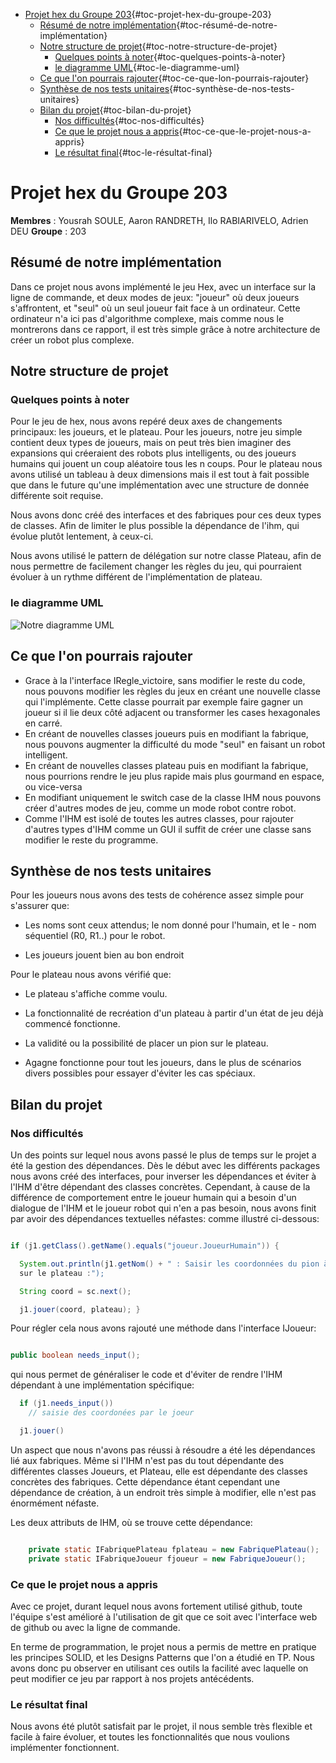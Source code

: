 -   [Projet hex du Groupe
    203](#projet-hex-du-groupe-203){#toc-projet-hex-du-groupe-203}
    -   [Résumé de notre
        implémentation](#résumé-de-notre-implémentation){#toc-résumé-de-notre-implémentation}
    -   [Notre structure de
        projet](#notre-structure-de-projet){#toc-notre-structure-de-projet}
        -   [Quelques points à
            noter](#quelques-points-à-noter){#toc-quelques-points-à-noter}
        -   [le diagramme UML](#le-diagramme-uml){#toc-le-diagramme-uml}
    -   [Ce que l\'on pourrais
        rajouter](#ce-que-lon-pourrais-rajouter){#toc-ce-que-lon-pourrais-rajouter}
    -   [Synthèse de nos tests
        unitaires](#synthèse-de-nos-tests-unitaires){#toc-synthèse-de-nos-tests-unitaires}
    -   [Bilan du projet](#bilan-du-projet){#toc-bilan-du-projet}
        -   [Nos difficultés](#nos-difficultés){#toc-nos-difficultés}
        -   [Ce que le projet nous a
            appris](#ce-que-le-projet-nous-a-appris){#toc-ce-que-le-projet-nous-a-appris}
        -   [Le résultat
            final](#le-résultat-final){#toc-le-résultat-final}

# Projet hex du Groupe 203

**Membres** : Yousrah SOULE, Aaron RANDRETH, Ilo RABIARIVELO, Adrien DEU
**Groupe** : 203

## Résumé de notre implémentation

Dans ce projet nous avons implémenté le jeu Hex, avec un interface sur
la ligne de commande, et deux modes de jeux: \"joueur\" où deux joueurs
s\'affrontent, et \"seul\" où un seul joueur fait face à un ordinateur.
Cette ordinateur n\'a ici pas d\'algorithme complexe, mais comme nous le
montrerons dans ce rapport, il est très simple grâce à notre
architecture de créer un robot plus complexe.

## Notre structure de projet

### Quelques points à noter

Pour le jeu de hex, nous avons repéré deux axes de changements
principaux: les joueurs, et le plateau. Pour les joueurs, notre jeu
simple contient deux types de joueurs, mais on peut très bien imaginer
des expansions qui créeraient des robots plus intelligents, ou des
joueurs humains qui jouent un coup aléatoire tous les n coups. Pour le
plateau nous avons utilisé un tableau à deux dimensions mais il est tout
à fait possible que dans le future qu\'une implémentation avec une
structure de donnée différente soit requise.

Nous avons donc créé des interfaces et des fabriques pour ces deux types
de classes. Afin de limiter le plus possible la dépendance de l\'ihm,
qui évolue plutôt lentement, à ceux-ci.

Nous avons utilisé le pattern de délégation sur notre classe Plateau,
afin de nous permettre de facilement changer les règles du jeu, qui
pourraient évoluer à un rythme différent de l\'implémentation de
plateau.

### le diagramme UML

![Notre diagramme
UML](https://cdn.discordapp.com/attachments/1041750500003029165/1059522049816666223/VLBDQlCm4BplKonyX-yKquOUImdzAKaXDBGF43RErb4YIwvibPGqxrvanHLQGdmmQ6TMCxkQITkHwtojuJ--Drfrg4ndyGORghY5yCVnVWpjJfc67DKzC2TNAOFNLwB-jE_O6T8FLbk7bQDlGRYtRiqkmYjDvGu03DNSDbGogasD_nxx3m-0uIirjItEflDutB8lPWjD7PF7sw8Go8lrxDq0O48MofgS7t0x6jt5ncTQEVNfELvmYN4I1pX2vdqRfPFzmRkuUYZ7uwjRAr6Q-fgK0J7HJr7aBHALtOdSporTPFHpZ2E8-TYduS9csVWQmru1GsROVGIQsAJ0n0upy6mncKbEDhmVd1m0C_eRLvgNNwhih78CV_d9wyk-68maHb8NpvQ0WPD2SPfUwiRtkA2PnpZICvsKRsb3vlcoIYAUsqrOwuJDsjVw5m00.png)

## Ce que l\'on pourrais rajouter

-   Grace à la l\'interface IRegle_victoire, sans modifier le reste du
    code, nous pouvons modifier les règles du jeux en créant une
    nouvelle classe qui l'implémente. Cette classe pourrait par exemple
    faire gagner un joueur si il lie deux côté adjacent ou transformer
    les cases hexagonales en carré.
-   En créant de nouvelles classes joueurs puis en modifiant la
    fabrique, nous pouvons augmenter la difficulté du mode \"seul\" en
    faisant un robot intelligent.
-   En créant de nouvelles classes plateau puis en modifiant la
    fabrique, nous pourrions rendre le jeu plus rapide mais plus
    gourmand en espace, ou vice-versa
-   En modifiant uniquement le switch case de la classe IHM nous pouvons
    créer d\'autres modes de jeu, comme un mode robot contre robot.
-   Comme l\'IHM est isolé de toutes les autres classes, pour rajouter
    d\'autres types d\'IHM comme un GUI il suffit de créer une classe
    sans modifier le reste du programme.

## Synthèse de nos tests unitaires

Pour les joueurs nous avons des tests de cohérence assez simple pour
s\'assurer que:

-   Les noms sont ceux attendus; le nom donné pour l\'humain, et le -
    nom séquentiel (R0, R1..) pour le robot.

-   Les joueurs jouent bien au bon endroit

Pour le plateau nous avons vérifié que:

-   Le plateau s\'affiche comme voulu.

-   La fonctionnalité de recréation d\'un plateau à partir d\'un état de
    jeu déjà commencé fonctionne.

-   La validité ou la possibilité de placer un pion sur le plateau.

-   Agagne fonctionne pour tout les joueurs, dans le plus de scénarios
    divers possibles pour essayer d\'éviter les cas spéciaux.

## Bilan du projet

### Nos difficultés

Un des points sur lequel nous avons passé le plus de temps sur le projet
a été la gestion des dépendances. Dès le début avec les différents
packages nous avons créé des interfaces, pour inverser les dépendances
et éviter à l\'IHM d\'être dépendant des classes concrètes. Cependant, à
cause de la différence de comportement entre le joueur humain qui a
besoin d\'un dialogue de l\'IHM et le joueur robot qui n\'en a pas
besoin, nous avons finit par avoir des dépendances textuelles néfastes:
comme illustré ci-dessous:

``` java

if (j1.getClass().getName().equals("joueur.JoueurHumain")) {

  System.out.println(j1.getNom() + " : Saisir les coordonnées du pion à poser
  sur le plateau :");

  String coord = sc.next();

  j1.jouer(coord, plateau); }
```

Pour régler cela nous avons rajouté une méthode dans l\'interface
IJoueur:

``` java

public boolean needs_input();
```

qui nous permet de généraliser le code et d\'éviter de rendre l\'IHM
dépendant à une implémentation spécifique:

``` Java
  if (j1.needs_input())
    // saisie des coordonées par le joeur

  j1.jouer()
```

Un aspect que nous n\'avons pas réussi à résoudre a été les dépendances
lié aux fabriques. Même si l\'IHM n\'est pas du tout dépendante des
différentes classes Joueurs, et Plateau, elle est dépendante des classes
concrètes des fabriques. Cette dépendance étant cependant une dépendance
de création, à un endroit très simple à modifier, elle n\'est pas
énormément néfaste.

Les deux attributs de IHM, où se trouve cette dépendance:

``` Java

    private static IFabriquePlateau fplateau = new FabriquePlateau();
    private static IFabriqueJoueur fjoueur = new FabriqueJoueur();
```

### Ce que le projet nous a appris

Avec ce projet, durant lequel nous avons fortement utilisé github, toute
l\'équipe s\'est amélioré à l\'utilisation de git que ce soit avec
l\'interface web de github ou avec la ligne de commande.

En terme de programmation, le projet nous a permis de mettre en pratique
les principes SOLID, et les Designs Patterns que l\'on a étudié en TP.
Nous avons donc pu observer en utilisant ces outils la facilité avec
laquelle on peut modifier ce jeu par rapport à nos projets antécédents.

### Le résultat final

Nous avons été plutôt satisfait par le projet, il nous semble très
flexible et facile à faire évoluer, et toutes les fonctionnalités que
nous voulions implémenter fonctionnent.
